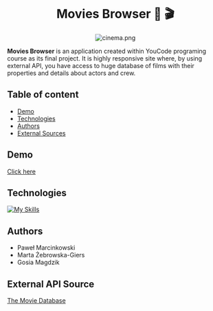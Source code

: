 <div align="center">

# Movies Browser 🍿 🎬

![cinema.png](/cinema.png)

</div>

**Movies Browser** is an application created within YouCode programing course as its final project. It is highly responsive site where, by using external API, you have access to huge database of films with their properties and details about actors and crew.
## Table of content

- [Demo](#demo)
- [Technologies](#technologies)
- [Authors](#authors)
- [External Sources](#external-sources)

## Demo

[Click here](https://marcinkpawel.github.io/movies-browser/)

## Technologies

[![My Skills](https://skillicons.dev/icons?i=html,css,js,react,redux,git,github)](https://skillicons.dev)


## Authors

- Paweł Marcinkowski 
- Marta Żebrowska-Giers 
- Gosia Magdzik 

## External API Source

[The Movie Database](https://www.themoviedb.org/)





